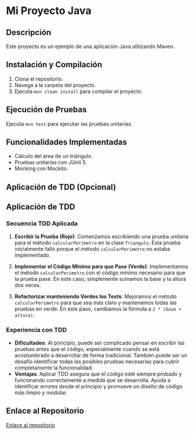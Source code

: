 # Mi Proyecto Java

## Descripción
Este proyecto es un ejemplo de una aplicación Java utilizando Maven.

## Instalación y Compilación
1. Clona el repositorio.
2. Navega a la carpeta del proyecto.
3. Ejecuta `mvn clean install` para compilar el proyecto.

## Ejecución de Pruebas
Ejecuta `mvn test` para ejecutar las pruebas unitarias.

## Funcionalidades Implementadas
- Cálculo del área de un triángulo.
- Pruebas unitarias con JUnit 5.
- Mocking con Mockito.

## Aplicación de TDD (Opcional)
## Aplicación de TDD

### Secuencia TDD Aplicada
1. **Escribir la Prueba (Rojo)**: Comenzamos escribiendo una prueba unitaria para el método `calcularPerimetro` en la clase `Triangulo`. Esta prueba inicialmente falló porque el método `calcularPerimetro` no estaba implementado.

2. **Implementar el Código Mínimo para que Pase (Verde)**: Implementamos el método `calcularPerimetro` con el código mínimo necesario para que la prueba pase. En este caso, simplemente sumamos la base y la altura dos veces.

3. **Refactorizar manteniendo Verdes los Tests**: Mejoramos el método `calcularPerimetro` para que sea más claro y mantenemos todas las pruebas en verde. En este paso, cambiamos la fórmula a `2 * (base + altura)`.

### Experiencia con TDD
- **Dificultades**: Al principio, puede ser complicado pensar en escribir las pruebas antes que el código, especialmente cuando se está acostumbrado a desarrollar de forma tradicional. También puede ser un desafío identificar todas las posibles pruebas necesarias para cubrir completamente la funcionalidad.
- **Ventajas**: Aplicar TDD asegura que el código esté siempre probado y funcionando correctamente a medida que se desarrolla. Ayuda a identificar errores desde el principio y promueve un diseño de código más limpio y modular.



## Enlace al Repositorio
[Enlace al repositorio](https://github.com/beatrizfouve1/proyecto2)

